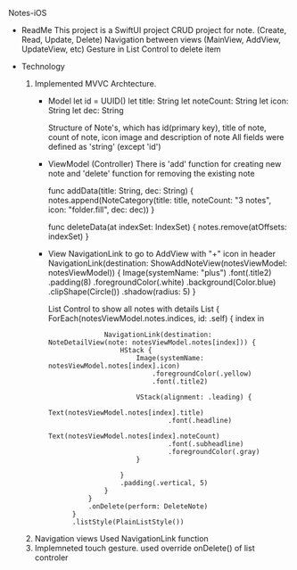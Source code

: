 Notes-iOS

- ReadMe
	This project is a SwiftUI project
	CRUD project for note. (Create, Read, Update, Delete)
	Navigation between views (MainView, AddView, UpdateView, etc)
	Gesture in List Control to delete item
	
- Technology
	1) Implemented MVVC Archtecture.
		- Model
			let id = UUID()
			let title: String
			let noteCount: String
			let icon: String
			let dec: String
		
			Structure of Note's, which has id(primary key), title of note, count of note, icon image and description of note
			All fields were defined as 'string' (except 'id')		
		
		- ViewModel (Controller)
			There is 'add' function for creating new note and 'delete' function for removing the existing note
			
			func addData(title: String, dec: String) {
				notes.append(NoteCategory(title: title, noteCount: "3 notes", icon: "folder.fill", dec: dec))
			}
			
			func deleteData(at indexSet: IndexSet) {
				notes.remove(atOffsets: indexSet)
			}
	
			
		- View
			NavigationLink to go to AddView with "+" icon in header 
				 NavigationLink(destination: ShowAddNoteView(notesViewModel: notesViewModel)) {
                        Image(systemName: "plus")
                            .font(.title2)
                            .padding(8)
                            .foregroundColor(.white)
                            .background(Color.blue)
                            .clipShape(Circle())
                            .shadow(radius: 5)
                    } 
					
			
			List Control to show all notes with details 
				List {
                        ForEach(notesViewModel.notes.indices, id: \.self) { index in
                            
                            NavigationLink(destination: NoteDetailView(note: notesViewModel.notes[index])) {
                                HStack {
                                    Image(systemName: notesViewModel.notes[index].icon)
                                        .foregroundColor(.yellow)
                                        .font(.title2)
                                    
                                    VStack(alignment: .leading) {
                                        Text(notesViewModel.notes[index].title)
                                            .font(.headline)
                                        Text(notesViewModel.notes[index].noteCount)
                                            .font(.subheadline)
                                            .foregroundColor(.gray)
                                    }
                                    
                                }
                                .padding(.vertical, 5)
                            }
                        }
                        .onDelete(perform: DeleteNote)
                    }
                    .listStyle(PlainListStyle())
					
	2) Navigation views
		Used NavigationLink function
	3) Implemneted touch gesture.
		used override onDelete() of list controler
		
